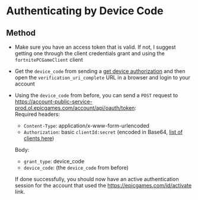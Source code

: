 # Authenticating by Device Code

## Method
- Make sure you have an access token that is valid. If not, I suggest getting one through the client credentials grant and using the `fortnitePCGameClient` client

- Get the `device_code` from sending a [get device authorization](https://github.com/HarHarYT/EpicResearch/blob/master/docs/account/endpoints/get_device_authorization.md) and then open the `verification_uri_complete` URL in a browser and login to your account

- Using the `device_code` from before, you can send a `POST` request to https://account-public-service-prod.ol.epicgames.com/account/api/oauth/token:  
  Required headers:
  - `Content-Type`: application/x-www-form-urlencoded
  - `Authorization`: basic `clientId:secret` (encoded in Base64, [list of clients here](https://github.com/HarHarYT/EpicResearch/blob/master/docs/auth/auth_clients.md))    
  
  Body:
  - `grant_type`: device_code
  - `device_code`: (the `device_code` from before)
  
  If done successfully, you should now have an active authentication session for the account that used the https://epicgames.com/id/activate link.
